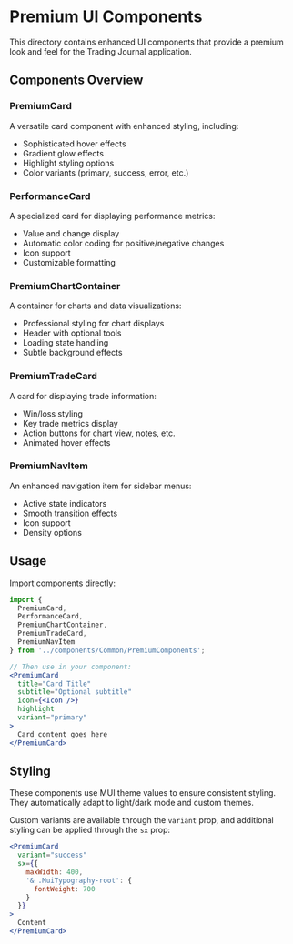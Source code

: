 # Premium UI Components

This directory contains enhanced UI components that provide a premium look and feel for the Trading Journal application.

## Components Overview

### PremiumCard
A versatile card component with enhanced styling, including:
- Sophisticated hover effects
- Gradient glow effects
- Highlight styling options
- Color variants (primary, success, error, etc.)

### PerformanceCard
A specialized card for displaying performance metrics:
- Value and change display
- Automatic color coding for positive/negative changes
- Icon support
- Customizable formatting

### PremiumChartContainer
A container for charts and data visualizations:
- Professional styling for chart displays
- Header with optional tools
- Loading state handling
- Subtle background effects

### PremiumTradeCard
A card for displaying trade information:
- Win/loss styling
- Key trade metrics display
- Action buttons for chart view, notes, etc.
- Animated hover effects

### PremiumNavItem
An enhanced navigation item for sidebar menus:
- Active state indicators
- Smooth transition effects
- Icon support
- Density options

## Usage

Import components directly:

```jsx
import { 
  PremiumCard, 
  PerformanceCard,
  PremiumChartContainer,
  PremiumTradeCard,
  PremiumNavItem
} from '../components/Common/PremiumComponents';

// Then use in your component:
<PremiumCard 
  title="Card Title" 
  subtitle="Optional subtitle"
  icon={<Icon />}
  highlight
  variant="primary"
>
  Card content goes here
</PremiumCard>
```

## Styling

These components use MUI theme values to ensure consistent styling. They automatically adapt to light/dark mode and custom themes.

Custom variants are available through the `variant` prop, and additional styling can be applied through the `sx` prop:

```jsx
<PremiumCard
  variant="success"
  sx={{ 
    maxWidth: 400,
    '& .MuiTypography-root': {
      fontWeight: 700
    }
  }}
>
  Content
</PremiumCard>
```
